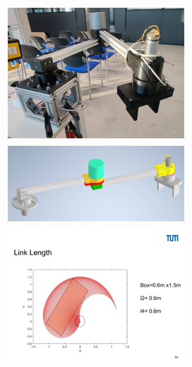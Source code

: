 
<p align="center">
  <img src="https://github.com/Divij96/Projects/blob/main/ScaraRobot/Images/ScaraRobot.jpeg" width="400" title="hover text">
</p>
<p align="center">
  <img src="https://github.com/Divij96/Projects/blob/main/ScaraRobot/Images/CAD_Assembly.png" width="400" alt="accessibility text">
</p>
<p align="center">
  <img src="https://github.com/Divij96/Projects/blob/main/ScaraRobot/Images/workspace.png" width="400" alt="accessibility text">
</p>
